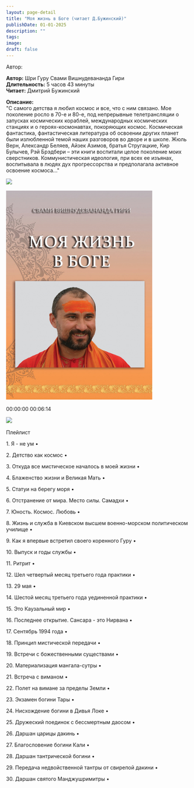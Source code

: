 ```yaml
---
layout: page-detail
title: "Моя жизнь в Боге (читает Д.Бужинский)"
publishDate: 01-01-2025
description: ""
tags:
image:
draft: false
---
```


Автор: 

**Автор:** Шри Гуру Свами Вишнудевананда Гири  
**Длительность:** 5 часов 43 минуты  
**Читает:** Дмитрий Бужинский

**Описание:**  
 "С самого детства я любил космос и все, что с ним связано. Мое поколение росло в 70-е и 80-е, под непрерывные телетрансляции о запусках космических кораблей, международных космических станциях и о героях-космонавтах, покоряющих космос. Космическая фантастика, фантастическая литература об освоении других планет были излюбленной темой наших разговоров во дворе и в школе. Жюль Верн, Александр Беляев, Айзек Азимов, братья Стругацкие, Кир Булычев, Рэй Брэдбери – эти книги воспитали целое поколение моих сверстников. Коммунистическая идеология, при всех ее изъянах, воспитывала в людях дух прогрессорства и предполагала активное освоение космоса..."

  
![](/knigi/kodex/img/show-playlist.svg) 

![](/upload/iblock/3ca/3ca014050d41940d4e78a5e167fa236e.jpg) 

00:00:00 00:06:14 

![](/knigi/kodex/img/close.svg) 

 Плейлист

1\. Я - не ум  • 

2\. Детство как космос  • 

3\. Откуда все мистическое началось в моей жизни  • 

4\. Блаженство жизни и Великая Мать  • 

5\. Статуи на берегу моря  • 

6\. Отстранение от мира. Место силы. Самадхи  • 

7\. Юность. Космос. Любовь  • 

8\. Жизнь и служба в Киевском высшем военно-морском политическом училище  • 

9\. Как я впервые встретил своего коренного Гуру  • 

10\. Выпуск и годы службы  • 

11\. Ритрит  • 

12\. Шел четвертый месяц третьего года практики  • 

13\. 29 мая  • 

14\. Шестой месяц третьего года уединенной практики  • 

15\. Это Каузальный мир  • 

16\. Последнее открытие. Сансара - это Нирвана  • 

17\. Сентябрь 1994 года  • 

18\. Принцип мистической передачи  • 

19\. Встречи с божественными существами  • 

20\. Материализация мангала-сутры  • 

21\. Встреча с виманом  • 

22\. Полет на вимане за пределы Земли  • 

23\. Экзамен богини Тары  • 

24\. Нисхождение богини в Дивья Локе  • 

25\. Дружеский поединок с бессмертным даосом  • 

26\. Даршан царицы дакинь  • 

27\. Благословение богини Кали  • 

28\. Даршан тантрической богини  • 

29\. Передача недвойственной тантры от свирепой дакини  • 

30\. Даршан святого Манджушримитры  • 

  
